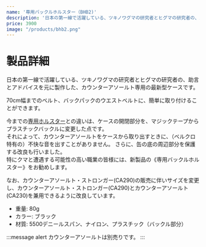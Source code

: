 ```yaml
---
name: '専用バックルホルスター（BHB2)'
description: '日本の第一線で活躍している、ツキノワグマの研究者とヒグマの研究者の、助言とアドバイスを元に製作した、カウンターアソールト専用の最新型ケースです'
price: 3900
image: "/products/bhb2.png"
---
```


# 製品詳細

日本の第一線で活躍している、ツキノワグマの研究者とヒグマの研究者の、助言とアドバイスを元に製作した、カウンターアソールト専用の最新型ケースです。

70cm幅までのベルト、バックパックのウエストベルトに、簡単に取り付けることができます。

今までの[専用ホルスター](/products/bh2)との違いは、ケースの開閉部分を、マジックテープからプラスチックバックルに変更した点です。  
それによって、カウンターアソールトをケースから取り出すときに、（ベルクロ特有の）不快な音を出すことがありません。
さらに、缶の底の周辺部分を保護する改良も行いました。  
特にクマと遭遇する可能性の高い職業の皆様には、新製品の《専用バックルホルスター》をお勧めします。

なお、カウンターアソールト・ストロンガー(CA290)の販売に伴いサイズを変更し、カウンターアソールト・ストロンガー(CA290)とカウンターアソールト(CA230)を兼用できるように改良しています。

- 重量: 80g
- カラー: ブラック
- 材質: 5500デニールスパン、ナイロン、プラスチック（バックル部分）

:::message alert
カウンターアソールトは別売りです。
:::
